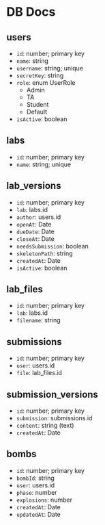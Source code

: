 # DB Docs

## users
* `id`: number; primary key
* `name`: string
* `username`: string; unique
* `secretKey`: string
* `role`: enum UserRole
    - Admin
    - TA
    - Student
    - Default
* `isActive`: boolean

## labs
* `id`: number; primary key
* `name`: string; unique

## lab_versions
* `id`: number; primary key
* `lab`: labs.id
* `author`: users.id
* `openAt`: Date
* `dueDate`: Date
* `closeAt`: Date
* `needsSubmission`: boolean
* `skeletonPath`: string
* `createdAt`: Date
* `isActive`: boolean

## lab_files
* `id`: number; primary key
* `lab`: labs.id
* `filename`: string

## submissions
* `id`: number; primary key
* `user`: users.id
* `file`: lab_files.id

## submission_versions
* `id`: number; primary key
* `submission`: submissions.id
* `content`: string (text)
* `createdAt`: Date

## bombs
* `id`: number; primary key
* `bombId`: string
* `user`: users.id
* `phase`: number
* `explosions`: number
* `createdAt`: Date
* `updatedAt`: Date
